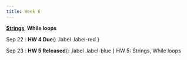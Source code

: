 ```yaml
---
title: Week 6
---
```


**[Strings](https://docs.google.com/presentation/d/1hlpHwvC1BYmHyvSyIT-jMaGhVw7VgYfqgkRjNXG2K2U/edit?usp=sharing), While loops**

Sep 22
:  **HW 4 Due**{: .label .label-red }

Sep 23
:  **HW 5 Released**{: .label .label-blue } HW 5: Strings, While loops

